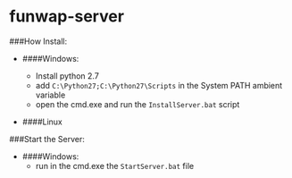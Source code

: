 # funwap-server


###How Install:
- ####Windows:
  - Install python 2.7
  - add `C:\Python27;C:\Python27\Scripts` in the System PATH ambient variable
  - open the cmd.exe and run the `InstallServer.bat` script


- ####Linux

###Start the Server:
- ####Windows:
  - run in the cmd.exe the `StartServer.bat` file
